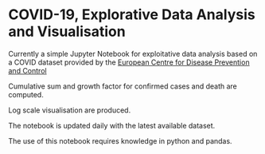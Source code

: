 # COVID-19, Explorative Data Analysis and Visualisation

Currently a simple Jupyter Notebook for exploitative data analysis based on a COVID dataset provided by the [European Centre for Disease Prevention and Control](https://www.ecdc.europa.eu/en/publications-data/download-todays-data-geographic-distribution-covid-19-cases-worldwide)

Cumulative sum and growth factor for confirmed cases and death are computed.

Log scale visualisation are produced.

The notebook is updated daily with the latest available dataset.

The use of this notebook requires knowledge in python and pandas.
